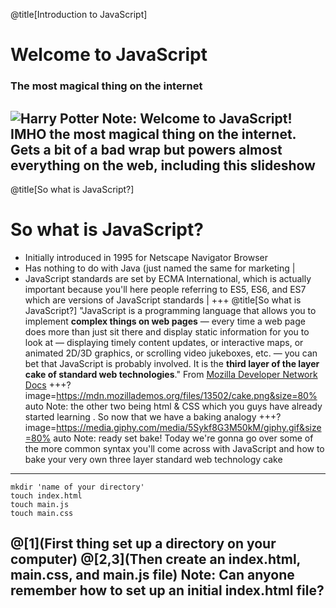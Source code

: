 @title[Introduction to JavaScript]
# Welcome to JavaScript  
### The most magical thing on the internet 
![Harry Potter](https://media.giphy.com/media/xjXXTEFCuf4Jy/giphy.gif)
Note: Welcome to JavaScript! IMHO the most magical thing on the internet. Gets a bit of a bad wrap but powers almost everything on the web, including this slideshow
---
@title[So what is JavaScript?]
# So what is JavaScript?
- Initially introduced in 1995 for Netscape Navigator Browser 
- Has nothing to do with Java (just named the same for marketing |
- JavaScript standards are set by ECMA International, which is actually important because you'll here people referring to ES5, ES6, and ES7 which are versions of JavaScript standards |
+++
@title[So what is JavaScript?]
"JavaScript is a programming language that allows you to implement **complex things on web pages** — every time a web page does more than just sit there and display static information for you to look at — displaying timely content updates, or interactive maps, or animated 2D/3D graphics, or scrolling video jukeboxes, etc. — you can bet that JavaScript is probably involved. It is the **third layer of the layer cake of standard web technologies**." From [Mozilla Developer Network Docs](https://developer.mozilla.org/en-US/docs/Learn/JavaScript/First_steps/What_is_JavaScript) 
+++?image=https://mdn.mozillademos.org/files/13502/cake.png&size=80% auto
Note: the other two being html & CSS which you guys have already started learning . So now that we have a baking analogy
+++?image=https://media.giphy.com/media/5Sykf8G3M50kM/giphy.gif&size=80% auto
Note: ready set bake! Today we're gonna go over some of the more common syntax you'll come across with JavaScript and how to bake your very own three layer standard web technology cake
---

``` 
mkdir 'name of your directory'
touch index.html
touch main.js
touch main.css
```

@[1](First thing set up a directory on your computer)
@[2,3](Then create an index.html, main.css, and main.js file)
Note: Can anyone remember how to set up an initial index.html file?
---
